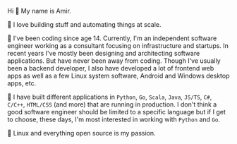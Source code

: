 Hi :wave: My name is Amir.

🔨 I love building stuff and automating things at scale.

:floppy_disk: I've been coding since age 14. Currently, I'm an independent software engineer working as a consultant focusing on infrastructure and startups. In recent years I've mostly been designing and architecting software applications. But have never been away from coding. Though I've usually been a backend developer, I also have developed a lot of frontend web apps as well as a few Linux system software, Android and Windows desktop apps, etc.

🧰 I have built different applications in `Python`, `Go`, `Scala`, `Java`, `JS/TS`, `C#`, `C/C++`, `HTML/CSS` (and more) that are running in production. I don't think a good software engineer should be limited to a specific language but if I get to choose, these days, I'm most interested in working with `Python` and `Go`.

:penguin: Linux and everything open source is my passion.

